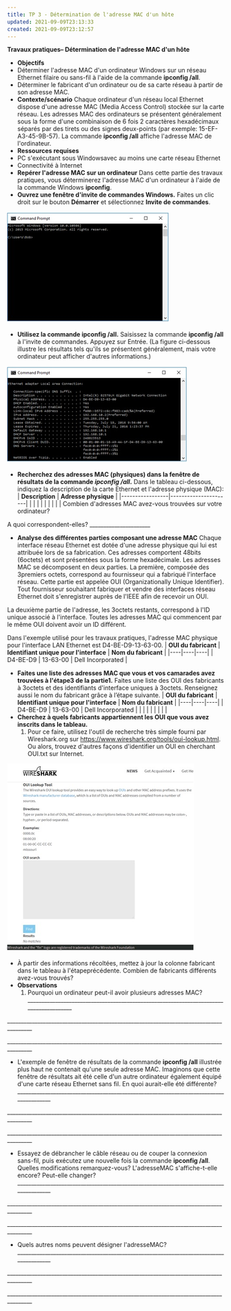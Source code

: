 ```yaml
---
title: TP 3 - Détermination de l'adresse MAC d'un hôte
updated: 2021-09-09T23:13:33
created: 2021-09-09T23:12:57
---
```


**Travaux pratiques– Détermination de l'adresse MAC d'un hôte**
- **Objectifs**
- Déterminer l'adresse MAC d'un ordinateur Windows sur un réseau Ethernet filaire ou sans-fil à l'aide de la commande **ipconfig /all**.
- Déterminer le fabricant d'un ordinateur ou de sa carte réseau à partir de son adresse MAC.
- **Contexte/scénario**
Chaque ordinateur d'un réseau local Ethernet dispose d'une adresse MAC (Media Access Control) stockée sur la carte réseau. Les adresses MAC des ordinateurs se présentent généralement sous la forme d'une combinaison de 6 fois 2 caractères hexadécimaux séparés par des tirets ou des signes deux-points (par exemple: 15-EF-A3-45-9B-57). La commande **ipconfig /all** affiche l'adresse MAC de l'ordinateur.
- **Ressources requises**
- PC s'exécutant sous Windowsavec au moins une carte réseau Ethernet
- Connectivité à Internet
- **Repérer l'adresse MAC sur un ordinateur**
Dans cette partie des travaux pratiques, vous déterminerez l'adresse MAC d'un ordinateur à l'aide de la commande Windows **ipconfig**.
- **Ouvrez une fenêtre d'invite de commandes Windows.**
Faites un clic droit sur le bouton **Démarrer** et sélectionnez **Invite de commandes**.

![image1](resources/cf23a06ce4c149148b1534a2768dfe7b.jpg)
- **Utilisez la commande ipconfig /all.**
Saisissez la commande **ipconfig /all** à l'invite de commandes. Appuyez sur Entrée. (La figure ci-dessous illustre les résultats tels qu'ils se présentent généralement, mais votre ordinateur peut afficher d'autres informations.)

![image2](resources/2eb1ff998c404bcea7338649b2fb5659.jpg)
- **Recherchez des adresses MAC (physiques) dans la fenêtre de résultats de la commande *ipconfig /all*.**
Dans le tableau ci-dessous, indiquez la description de la carte Ethernet et l'adresse physique (MAC):
| **Description** | **Adresse physique** |
|-----------------|----------------------|
|                |                     |
|                |                     |
|                |                     |
Combien d'adresses MAC avez-vous trouvées sur votre ordinateur?

A quoi correspondent-elles? \_\_\_\_\_\_\_\_\_\_\_\_\_\_\_\_\_\_\_\_\_\_
- **Analyse des différentes parties composant une adresse MAC**
Chaque interface réseau Ethernet est dotée d'une adresse physique qui lui est attribuée lors de sa fabrication. Ces adresses comportent 48bits (6octets) et sont présentées sous la forme hexadécimale. Les adresses MAC se décomposent en deux parties. La première, composée des 3premiers octets, correspond au fournisseur qui a fabriqué l'interface réseau. Cette partie est appelée OUI (Organizationally Unique Identifier). Tout fournisseur souhaitant fabriquer et vendre des interfaces réseau Ethernet doit s'enregistrer auprès de l'IEEE afin de recevoir un OUI.

La deuxième partie de l'adresse, les 3octets restants, correspond à l'ID unique associé à l'interface. Toutes les adresses MAC qui commencent par le même OUI doivent avoir un ID différent.

Dans l'exemple utilisé pour les travaux pratiques, l'adresse MAC physique pour l'interface LAN Ethernet est D4-BE-D9-13-63-00.
| **OUI du fabricant** | **Identifiant unique pour l'interface** | **Nom du fabricant** |
|----|----|----|
| D4-BE-D9 | 13-63-00 | Dell Incorporated |
- **Faites une liste des adresses MAC que vous et vos camarades avez trouvées à l'étape3 de la partie1.**
Faites une liste des OUI des fabricants à 3octets et des identifiants d'interface uniques à 3octets. Renseignez aussi le nom du fabricant grâce à l’étape suivante.
| **OUI du fabricant** | **Identifiant unique pour l'interface** | **Nom du fabricant** |
|----|----|----|
| D4-BE-D9 | 13-63-00 | Dell Incorporated |
|  |  |  |
|  |  |  |
- **Cherchez à quels fabricants appartiennent les OUI que vous avez inscrits dans le tableau.**
  1.  Pour ce faire, utilisez l'outil de recherche très simple fourni par Wireshark.org sur <https://www.wireshark.org/tools/oui-lookup.html>. Ou alors, trouvez d'autres façons d'identifier un OUI en cherchant OUI.txt sur Internet.

![image3](resources/d20c276420e8473b9b327f2319cabb1c.jpg)
- À partir des informations récoltées, mettez à jour la colonne fabricant dans le tableau à l'étapeprécédente. Combien de fabricants différents avez-vous trouvés?
- **Observations**
  1.  Pourquoi un ordinateur peut-il avoir plusieurs adresses MAC?
\_\_\_\_\_\_\_\_\_\_\_\_\_\_\_\_\_\_\_\_\_\_\_\_\_\_\_\_\_\_\_\_\_\_\_\_\_\_\_\_\_\_\_\_\_\_\_\_\_\_\_\_\_\_\_\_\_\_\_\_\_\_\_\_\_\_\_\_\_\_\_\_\_\_\_\_\_\_\_\_\_\_\_\_\_\_\_

\_\_\_\_\_\_\_\_\_\_\_\_\_\_\_\_\_\_\_\_\_\_\_\_\_\_\_\_\_\_\_\_\_\_\_\_\_\_\_\_\_\_\_\_\_\_\_\_\_\_\_\_\_\_\_\_\_\_\_\_\_\_\_\_\_\_\_\_\_\_\_\_\_\_\_\_\_\_\_\_\_\_\_\_\_\_\_

\_\_\_\_\_\_\_\_\_\_\_\_\_\_\_\_\_\_\_\_\_\_\_\_\_\_\_\_\_\_\_\_\_\_\_\_\_\_\_\_\_\_\_\_\_\_\_\_\_\_\_\_\_\_\_\_\_\_\_\_\_\_\_\_\_\_\_\_\_\_\_\_\_\_\_\_\_\_\_\_\_\_\_\_\_\_\_
- L'exemple de fenêtre de résultats de la commande **ipconfig /all** illustrée plus haut ne contenait qu'une seule adresse MAC. Imaginons que cette fenêtre de résultats ait été celle d'un autre ordinateur également équipé d'une carte réseau Ethernet sans fil. En quoi aurait-elle été différente?
\_\_\_\_\_\_\_\_\_\_\_\_\_\_\_\_\_\_\_\_\_\_\_\_\_\_\_\_\_\_\_\_\_\_\_\_\_\_\_\_\_\_\_\_\_\_\_\_\_\_\_\_\_\_\_\_\_\_\_\_\_\_\_\_\_\_\_\_\_\_\_\_\_\_\_\_\_\_\_\_\_\_\_\_\_\_\_

\_\_\_\_\_\_\_\_\_\_\_\_\_\_\_\_\_\_\_\_\_\_\_\_\_\_\_\_\_\_\_\_\_\_\_\_\_\_\_\_\_\_\_\_\_\_\_\_\_\_\_\_\_\_\_\_\_\_\_\_\_\_\_\_\_\_\_\_\_\_\_\_\_\_\_\_\_\_\_\_\_\_\_\_\_\_\_

\_\_\_\_\_\_\_\_\_\_\_\_\_\_\_\_\_\_\_\_\_\_\_\_\_\_\_\_\_\_\_\_\_\_\_\_\_\_\_\_\_\_\_\_\_\_\_\_\_\_\_\_\_\_\_\_\_\_\_\_\_\_\_\_\_\_\_\_\_\_\_\_\_\_\_\_\_\_\_\_\_\_\_\_\_\_\_
- Essayez de débrancher le câble réseau ou de couper la connexion sans-fil, puis exécutez une nouvelle fois la commande **ipconfig /all**. Quelles modifications remarquez-vous? L'adresseMAC s'affiche-t-elle encore? Peut-elle changer?
\_\_\_\_\_\_\_\_\_\_\_\_\_\_\_\_\_\_\_\_\_\_\_\_\_\_\_\_\_\_\_\_\_\_\_\_\_\_\_\_\_\_\_\_\_\_\_\_\_\_\_\_\_\_\_\_\_\_\_\_\_\_\_\_\_\_\_\_\_\_\_\_\_\_\_\_\_\_\_\_\_\_\_\_\_\_\_

\_\_\_\_\_\_\_\_\_\_\_\_\_\_\_\_\_\_\_\_\_\_\_\_\_\_\_\_\_\_\_\_\_\_\_\_\_\_\_\_\_\_\_\_\_\_\_\_\_\_\_\_\_\_\_\_\_\_\_\_\_\_\_\_\_\_\_\_\_\_\_\_\_\_\_\_\_\_\_\_\_\_\_\_\_\_\_

\_\_\_\_\_\_\_\_\_\_\_\_\_\_\_\_\_\_\_\_\_\_\_\_\_\_\_\_\_\_\_\_\_\_\_\_\_\_\_\_\_\_\_\_\_\_\_\_\_\_\_\_\_\_\_\_\_\_\_\_\_\_\_\_\_\_\_\_\_\_\_\_\_\_\_\_\_\_\_\_\_\_\_\_\_\_\_
- Quels autres noms peuvent désigner l'adresseMAC?
\_\_\_\_\_\_\_\_\_\_\_\_\_\_\_\_\_\_\_\_\_\_\_\_\_\_\_\_\_\_\_\_\_\_\_\_\_\_\_\_\_\_\_\_\_\_\_\_\_\_\_\_\_\_\_\_\_\_\_\_\_\_\_\_\_\_\_\_\_\_\_\_\_\_\_\_\_\_\_\_\_\_\_\_\_\_\_

\_\_\_\_\_\_\_\_\_\_\_\_\_\_\_\_\_\_\_\_\_\_\_\_\_\_\_\_\_\_\_\_\_\_\_\_\_\_\_\_\_\_\_\_\_\_\_\_\_\_\_\_\_\_\_\_\_\_\_\_\_\_\_\_\_\_\_\_\_\_\_\_\_\_\_\_\_\_\_\_\_\_\_\_\_\_\_

\_\_\_\_\_\_\_\_\_\_\_\_\_\_\_\_\_\_\_\_\_\_\_\_\_\_\_\_\_\_\_\_\_\_\_\_\_\_\_\_\_\_\_\_\_\_\_\_\_\_\_\_\_\_\_\_\_\_\_\_\_\_\_\_\_\_\_\_\_\_\_\_\_\_\_\_\_\_\_\_\_\_\_\_\_\_\_
